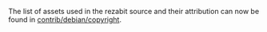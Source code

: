The list of assets used in the rezabit source and their attribution can now be found in [contrib/debian/copyright](../contrib/debian/copyright).
